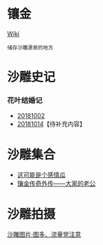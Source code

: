 # 镶金
[Wiki](https://github.com/5yuino2/xiangjinwiki/wiki)

`储存沙雕源泉的地方`

# 沙雕史记
### 花叶结婚记
- [20181002](https://github.com/5yuino2/xiangjin/wiki/20181002)
- [20181014](https://github.com/5yuino2/xiangjin/wiki/20181014)【待补充内容】

# 沙雕集合
- [这可能是个感情瓜](https://github.com/5yuino2/xiangjin/wiki/20181115)
- [镶金传奇外传——大家的老公](https://github.com/5yuino2/xiangjin/wiki/20181116)

# 沙雕拍摄
[沙雕图片·图多、流量党注意](https://github.com/5yuino2/xiangjin/wiki/photo)
